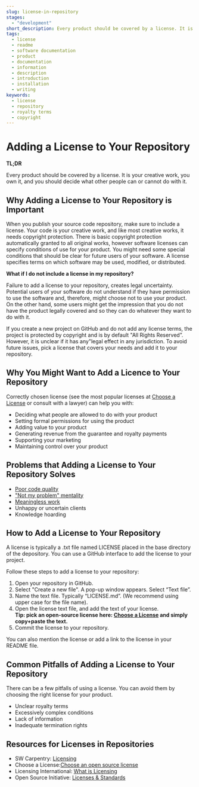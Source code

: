 ```yaml
---
slug: license-in-repository
stages:
  - "development"
short_description: Every product should be covered by a license. It is your creative work, you own it and you should decide what other people can or cannot do with it.
tags:
  - license
  - readme
  - software documentation
  - product
  - documentation
  - information
  - description
  - introduction
  - installation
  - writing
keywords:
  - license
  - repository
  - royalty terms
  - copyright
---
```


# Adding a License to Your Repository

**TL;DR**

Every product should be covered by a license. It is your creative work, you own it, and you should decide what other people can or cannot do with it.

## Why Adding a License to Your Repository is Important

When you publish your source code repository, make sure to include a license. Your code is your creative work, and like most creative works, it needs copyright protection. There is basic copyright protection automatically granted to all original works, however software licenses can specify conditions of use for your product. You might need some special conditions that should be clear for future users of your software. A license specifies terms on which software may be used, modified, or distributed.

**What if I do not include a license in my repository?**

Failure to add a license to your repository, creates legal uncertainty. Potential users of your software do not understand if they have permission to use the software and, therefore, might choose not to use your product. On the other hand, some users might get the impression that you do not have the product legally covered and so they can do whatever they want to do with it.

If you create a new project on GitHub and do not add any license terms, the project is protected by copyright and is by default "All Rights Reserved”. However, it is unclear if it has any"legal effect in any jurisdiction. To avoid future issues, pick a license that covers your needs and add it to your repository.

## Why You Might Want to Add a Licence to Your Repository

Correctly chosen license (see the most popular licenses at [Choose a License](https://choosealicense.com/) or consult with a lawyer) can help you with:

- Deciding what people are allowed to do with your product
- Setting formal permissions for using the product
- Adding value to your product
- Generating revenue from the guarantee and royalty payments
- Supporting your marketing
- Maintaining control over your product

## Problems that Adding a License to Your Repository Solves

- [Poor code quality](/problems/poor-code-quality)
- ["Not my problem" mentality](/problems/not-my-problem-mentality)
- [Meaningless work](/problems/meaningless-work)
- Unhappy or uncertain clients
- Knowledge hoarding

## How to Add a License to Your Repository

A license is typically a .txt file named LICENSE placed in the base directory of the depository. You can use a GitHub interface to add the license to your project.

Follow these steps to add a license to your repository:

1. Open your repository in GitHub.
2. Select "Create a new file".
   A pop-up window appears. Select “Text file”.
3. Name the text file. Typically “LICENSE.md”. (We recommend using upper case for the file name).
4. Open the license text file, and add the text of your license.  
   **Tip: pick an open-source license here: [Choose a License](https://choosealicense.com/) and simply copy+paste the text.**
5. Commit the license to your repository.

You can also mention the license or add a link to the license in your README file.

## Common Pitfalls of Adding a License to Your Repository

There can be a few pitfalls of using a license. You can avoid them by choosing the right license for your product.

- Unclear royalty terms
- Excessively complex conditions
- Lack of information
- Inadequate termination rights

## Resources for Licenses in Repositories

- SW Carpentry: [Licensing](https://swcarpentry.github.io/git-novice/11-licensing/index.html)
- Choose a License:[Choose an open source license](https://choosealicense.com/)
- Licensing International: [What is Licensing](https://licensinginternational.org/what-is-licensing/)
- Open Source Initiative: [Licenses & Standards](https://opensource.org/licenses)
